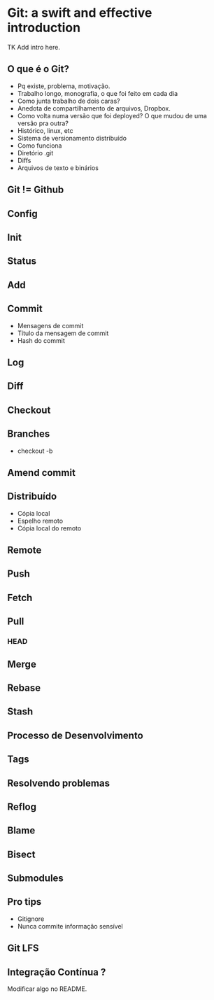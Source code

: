 # Git: a swift and effective introduction

TK Add intro here.

## O que é o Git?

* Pq existe, problema, motivação.
 * Trabalho longo, monografia, o que foi feito em cada dia
 * Como junta trabalho de dois caras?
  * Anedota de compartilhamento de arquivos, Dropbox.
 * Como volta numa versão que foi deployed? O que mudou de uma versão pra outra?
* Histórico, linux, etc
* Sistema de versionamento distribuído
* Como funciona
 * Diretório .git
 * Diffs
 * Arquivos de texto e binários

## Git != Github

## Config

## Init

## Status

## Add

## Commit

* Mensagens de commit
* Título da mensagem de commit
* Hash do commit

## Log

## Diff

## Checkout

## Branches

* checkout -b

## Amend commit

## Distribuído

* Cópia local
* Espelho remoto
* Cópia local do remoto

## Remote

## Push

## Fetch

## Pull

### HEAD

## Merge

## Rebase

## Stash

## Processo de Desenvolvimento

## Tags

## Resolvendo problemas

## Reflog

## Blame

## Bisect

## Submodules

## Pro tips

* Gitignore
* Nunca commite informação sensível

## Git LFS

## Integração Contínua ?

Modificar algo no README.
